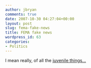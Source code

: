 ```yaml
---
author: jbryan
comments: true
date: 2007-10-30 04:27:04+00:00
layout: post
slug: fema-fake-news
title: FEMA fake news
wordpress_id: 63
categories:
- Politics
---
```


I mean really, of all the [juvenile things...](http://www.chicagotribune.com/news/nationworld/chi-102507-femabriefing,1,272790.story)
